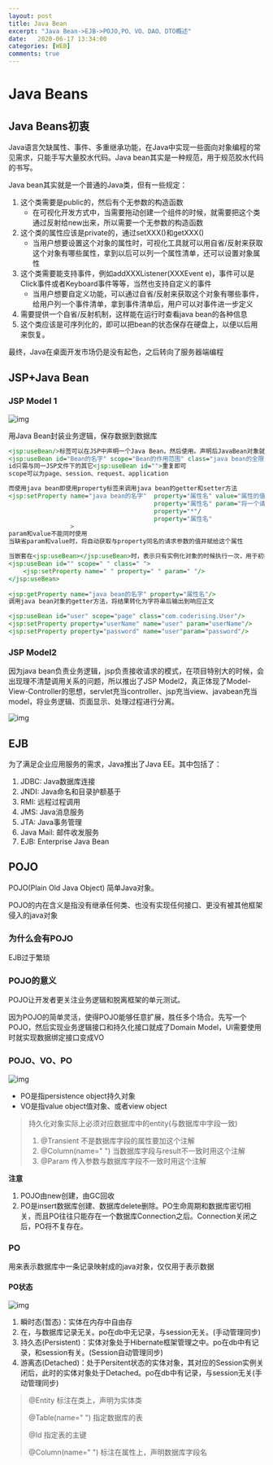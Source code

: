 ```yaml
---
layout: post
title: Java Bean
excerpt: "Java Bean->EJB->POJO,PO、VO、DAO、DTO概述"
date:   2020-06-17 13:34:00
categories: [WEB]
comments: true
---
```




# Java Beans

## Java Beans初衷

Java语言欠缺属性、事件、多重继承功能，在Java中实现一些面向对象编程的常见需求，只能手写大量胶水代码。Java bean其实是一种规范，用于规范胶水代码的书写。

Java bean其实就是一个普通的Java类，但有一些规定：

1. 这个类需要是public的，然后有个无参数的构造函数
   * 在可视化开发方式中，当需要拖动创建一个组件的时候，就需要把这个类通过反射给new出来，所以需要一个无参数的构造函数
2. 这个类的属性应该是private的，通过setXXX()和getXXX()
   * 当用户想要设置这个对象的属性时，可视化工具就可以用自省/反射来获取这个对象有哪些属性，拿到以后可以列一个属性清单，还可以设置对象属性
3. 这个类需要能支持事件，例如addXXXListener(XXXEvent e)，事件可以是Click事件或者Keyboard事件等等，当然也支持自定义的事件
   * 当用户想要自定义功能，可以通过自省/反射来获取这个对象有哪些事件，给用户列一个事件清单，拿到事件清单后，用户可以对事件进一步定义
4. 需要提供一个自省/反射机制，这样能在运行时查看java bean的各种信息
5. 这个类应该是可序列化的，即可以把bean的状态保存在硬盘上，以便以后用来恢复。

最终，Java在桌面开发市场仍是没有起色，之后转向了服务器端编程

## JSP+Java Bean

### JSP Model 1

![img](http://mmbiz.qpic.cn/mmbiz/KyXfCrME6UJUeoI1NHa8pDTH0VGgy4Fu4Zq87VCxLtXs3KYW3KtXlzkNAbyrDtDoBRqI7f3hGJ1BlOMqL5AJwA/640?wx_fmt=png&tp=webp&wxfrom=5&wx_lazy=1&wx_co=1)

用Java Bean封装业务逻辑，保存数据到数据库

```jsp
<jsp:useBean/>标签可以在JSP中声明一个Java Bean，然后使用。声明后JavaBean对象就成了脚本变量，可以通过脚本元素或其他自定义标签来访问。
<jsp:useBean id="Bean的名字" scope="Bean的作用范围" class="java bean的全限定名"/>
id只需与同一JSP文件下的其它<jsp:useBean id="">重复即可
scope可以为page、session、request、application

而使用java bean即使用property标签来调用java bean的getter和setter方法
<jsp:setProperty name="java bean的名字"  property="属性名" value="属性的值"/
                                        property="属性名" param="将一个请求参数的值赋给javabean的某个属性"/
                 						property="*"/
                 						property="属性名"
                 >
param和value不能同时使用
当缺省param和value时，将自动获取与property同名的请求参数的值并赋给这个属性

当嵌套在<jsp:useBean></jsp:useBean>时，表示只有实例化对象的时候执行一次，用于初始化对象。若对象已存在，则不会执行
<jsp:useBean id="" scope=" " class=" ">
    <jsp:setProperty name=" " property=" " param=" "/>
</jsp:useBean>
    
<jsp:getProperty name="java bean的名字" property="属性名"/>
调用java bean对象的getter方法，将结果转化为字符串后输出到响应正文
```



```jsp
<jsp:useBean id="user" scope="page" class="com.coderising.User"/>
<jsp:setProperty property="userName" name="user" param="userName"/>
<jsp:setProperty property="password" name="user"param="password"/>
```

### JSP Model2

因为java bean负责业务逻辑，jsp负责接收请求的模式，在项目特别大的时候，会出现理不清楚调用关系的问题，所以推出了JSP Model2，真正体现了Model-View-Controller的思想，servlet充当controller、jsp充当view、javabean充当model，将业务逻辑、页面显示、处理过程进行分离。



![img](http://mmbiz.qpic.cn/mmbiz/KyXfCrME6UJUeoI1NHa8pDTH0VGgy4Fu2DzGia9CYhbLDTvkcYCibg3Urfur0zFOaL3cmNBZWX0cXbtoq8cibyTEg/640?wx_fmt=png&tp=webp&wxfrom=5&wx_lazy=1&wx_co=1)

## EJB

为了满足企业应用服务的需求，Java推出了Java EE。其中包括了：

1. JDBC: Java数据库连接
2. JNDI: Java命名和目录护额基于
3. RMI: 远程过程调用
4. JMS: Java消息服务
5. JTA: Java事务管理
6. Java Mail: 邮件收发服务
7. EJB: Enterprise Java Bean

## POJO

POJO(Plain Old Java Object) 简单Java对象。

POJO的内在含义是指没有继承任何类、也没有实现任何接口、更没有被其他框架侵入的java对象

### 为什么会有POJO

EJB过于繁琐

### POJO的意义

POJO让开发者更关注业务逻辑和脱离框架的单元测试。

因为POJO的简单灵活，使得POJO能够任意扩展，胜任多个场合。先写一个POJO，然后实现业务逻辑接口和持久化接口就成了Domain Model，UI需要使用时就实现数据绑定接口变成VO

### POJO、VO、PO

![img](https://pic4.zhimg.com/80/v2-bbac0456af84c9feb17b03cdd9501222_720w.jpg)

* PO是指persistence object持久对象
* VO是指value object值对象、或者view object

> 持久化对象实际上必须对应数据库中的entity(与数据库中字段一致)
>
> 1. @Transient  不是数据库字段的属性要加这个注解
> 2. @Column(name=" ") 当数据库字段与result不一致时用这个注解
> 3. @Param 传入参数与数据库字段不一致时用这个注解

**注意**

1. POJO由new创建，由GC回收
2. PO是insert数据库创建、数据库delete删除。PO生命周期和数据库密切相关，而且PO往往只能存在一个数据库Connection之后。Connection关闭之后，PO将不复存在。

### PO

用来表示数据库中一条记录映射成的java对象，仅仅用于表示数据

#### PO状态

![img](https://images2015.cnblogs.com/blog/702434/201510/702434-20151004095413746-2129601422.png)

1. 瞬时态(暂态)：实体在内存中自由存
2. 在，与数据库记录无关。po在db中无记录，与session无关。(手动管理同步)
3. 持久态(Persistent)：实体对象处于Hibernate框架管理之中。po在db中有记录，和session有关。(Session自动管理同步)
4. 游离态(Detached)：处于Persitent状态的实体对象，其对应的Session实例关闭后，此时的实体对象处于Detached。po在db中有记录，与session无关(手动管理同步)

> @Entity 标注在类上，声明为实体类
>
> @Table(name=" ") 指定数据库的表
>
> @Id 指定表的主键
>
> @Column(name=" ") 标注在属性上，声明数据库字段名 

